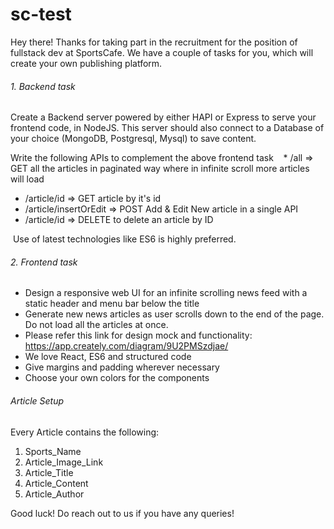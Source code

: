# sc-test

Hey there!
Thanks for taking part in the recruitment for the position of fullstack dev at SportsCafe.
We have a couple of tasks for you, which will create your own publishing platform.

###### 1. Backend task

Create a Backend server powered by either HAPI or Express to serve your frontend code, in NodeJS.
This server should also connect to a Database of your choice (MongoDB, Postgresql, Mysql) to save content.

 Write the following APIs to complement the above frontend task
   * /all => GET all the articles in paginated way where in infinite scroll more articles will load
   * /article/id => GET article by it's id
   * /article/insertOrEdit => POST Add & Edit New article in a single API
   * /article/id => DELETE to delete an article by ID
   
 Use of latest technologies like ES6 is highly preferred.
 
 
###### 2. Frontend task

* Design a responsive web UI for an infinite scrolling news feed with a static header and menu bar below the title
* Generate new news articles as user scrolls down to the end of the page. Do not load all the articles at once.
* Please refer this link for design mock and functionality: https://app.creately.com/diagram/9U2PMSzdjae/
* We love React, ES6 and structured code
* Give margins and padding wherever necessary
* Choose your own colors for the components


###### Article Setup 
Every Article contains the following:
 1. Sports_Name
 2. Article_Image_Link
 3. Article_Title
 4. Article_Content
 5. Article_Author


Good luck! Do reach out to us if you have any queries!
